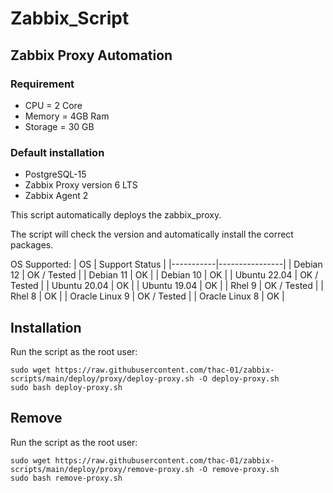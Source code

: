 # Zabbix_Script



## Zabbix Proxy Automation

### Requirement
* CPU = 2 Core
* Memory = 4GB Ram
* Storage = 30 GB

### Default installation
* PostgreSQL-15
* Zabbix Proxy version 6 LTS
* Zabbix Agent 2

This script automatically deploys the zabbix_proxy.

The script will check the version and automatically install the correct packages.

OS Supported:
| OS        | Support Status |
|-----------|----------------|
| Debian 12 | OK / Tested    |
| Debian 11 | OK             |
| Debian 10 | OK             |
| Ubuntu 22.04 |  OK / Tested |
| Ubuntu 20.04 |  OK   |
| Ubuntu 19.04 |  OK   |
| Rhel 9 |  OK / Tested |
| Rhel 8 |  OK  |
| Oracle Linux 9 |  OK / Tested  |
| Oracle Linux 8 |  OK  |


## Installation

Run the script as the root user:

```
sudo wget https://raw.githubusercontent.com/thac-01/zabbix-scripts/main/deploy/proxy/deploy-proxy.sh -O deploy-proxy.sh
sudo bash deploy-proxy.sh
```

## Remove

Run the script as the root user:

```
sudo wget https://raw.githubusercontent.com/thac-01/zabbix-scripts/main/deploy/proxy/remove-proxy.sh -O remove-proxy.sh
sudo bash remove-proxy.sh
```
